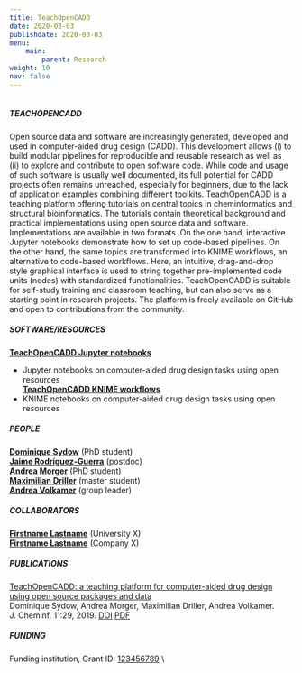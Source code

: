 ```yaml
---
title: TeachOpenCADD
date: 2020-03-03
publishdate: 2020-03-03
menu:
    main:
        parent: Research
weight: 10
nav: false
---
```


<span class="image object">
    <img src="/images/research/teachopencadd.png" alt="Protein" height="1" width="1"/>
</span>

##### TEACHOPENCADD

Open source data and software are increasingly generated, developed and used in computer-aided drug design (CADD). 
This development allows 
(i) to build modular pipelines for reproducible and reusable research as well as 
(ii) to explore and contribute to open software code. 
While code and usage of such software is usually well documented, 
its full potential for CADD projects often remains unreached, especially for beginners, 
due to the lack of application examples combining different toolkits.
TeachOpenCADD is a teaching platform offering tutorials on central topics in cheminformatics and structural bioinformatics. 
The tutorials contain theoretical background and practical implementations using open source data and software. 
Implementations are available in two formats. 
On the one hand, interactive Jupyter notebooks demonstrate how to set up code-based pipelines. 
On the other hand, the same topics are transformed into KNIME workflows, an alternative to code-based workflows. 
Here, an intuitive, drag-and-drop style graphical interface is used to string together pre-implemented code units 
(nodes) with standardized functionalities.
TeachOpenCADD is suitable for self-study training and classroom teaching, but can also serve as a starting point in 
research projects. 
The platform is freely available on GitHub and open to contributions from the community.


##### SOFTWARE/RESOURCES

[**TeachOpenCADD Jupyter notebooks**](https://github.com/volkamerlab/TeachOpenCADD)
 - Jupyter notebooks on computer-aided drug design tasks using open resources \
[**TeachOpenCADD KNIME workflows**](https://hub.knime.com/volkamerlab/spaces/Public/latest/TeachOpenCADD/TeachOpenCADD)
 - KNIME notebooks on computer-aided drug design tasks using open resources 

##### PEOPLE

[**Dominique Sydow**](link) (PhD student) \
[**Jaime Rodríguez-Guerra**](link) (postdoc) \
[**Andrea Morger**](link) (PhD student) \
[**Maximilian Driller**](link) (master student) \
[**Andrea Volkamer**](link) (group leader)

##### COLLABORATORS

[**Firstname Lastname**](link) (University X) \
[**Firstname Lastname**](link) (Company X)

##### PUBLICATIONS

[TeachOpenCADD: a teaching platform for computer-aided drug design using open source packages and data](link-to-publication-page) \
Dominique Sydow, Andrea Morger, Maximilian Driller, Andrea Volkamer. \
J. Cheminf. 11:29, 2019. 
[DOI](https://jcheminf.biomedcentral.com/articles/10.1186/s13321-019-0351-x) 
[PDF](https://pubs.acs.org/doi/pdf/10.1021/acs.jcim.8b00832)

##### FUNDING

Funding institution, 
Grant ID: <a href="link" target="_blank">123456789</a> \


